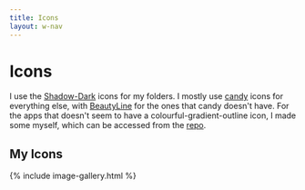 ```yaml
---
title: Icons 
layout: w-nav
---
```


# Icons

I use the [Shadow-Dark](https://github.com/L4ki/Shadows-Plasma-Themes) icons for my folders. I mostly use [candy](https://github.com/EliverLara/candy-icons) icons for everything else, with [BeautyLine](https://www.gnome-look.org/p/1425426) for the ones that candy doesn't have. For the apps that doesn't seem to have a colourful-gradient-outline icon, I made some myself, which can be accessed from the [repo](https://github.com/acertaingrace/acertaingrace.github.io/tree/main/ricing/icons).

## My Icons

{% include image-gallery.html %}